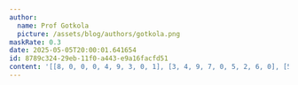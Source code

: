 ```yaml
---
author:
  name: Prof Gotkola
  picture: /assets/blog/authors/gotkola.png
maskRate: 0.3
date: 2025-05-05T20:00:01.641654
id: 8789c324-29eb-11f0-a443-e9a16facfd51
content: '[[8, 0, 0, 0, 4, 9, 3, 0, 1], [3, 4, 9, 7, 0, 5, 2, 6, 0], [5, 1, 2, 6, 0, 3, 0, 4, 0], [9, 3, 1, 0, 0, 0, 0, 0, 0], [2, 6, 4, 8, 0, 0, 5, 3, 9], [7, 0, 8, 9, 3, 6, 1, 2, 0], [0, 8, 7, 3, 9, 2, 4, 1, 0], [4, 0, 5, 1, 0, 8, 7, 9, 3], [1, 9, 0, 4, 5, 7, 6, 8, 2]]'
---
```

